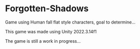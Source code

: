 # Forgotten-Shadows

Game using Human fall flat style characters, goal to determine...

This game was made using Unity 2022.3.14f1

The game is still a work in progress...
